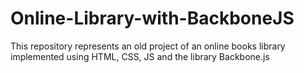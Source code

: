# Online-Library-with-BackboneJS
This repository represents an old project of an online books library implemented using HTML, CSS, JS and the library Backbone.js
